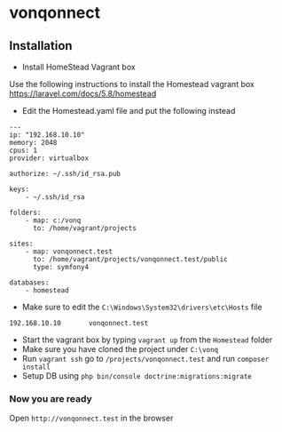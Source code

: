 # vonqonnect

## Installation

* Install HomeStead Vagrant box

Use the following instructions to install the Homestead vagrant box
https://laravel.com/docs/5.8/homestead

* Edit the Homestead.yaml file and put the following instead
```
---
ip: "192.168.10.10"
memory: 2048
cpus: 1
provider: virtualbox

authorize: ~/.ssh/id_rsa.pub

keys:
    - ~/.ssh/id_rsa

folders:
    - map: c:/vonq
      to: /home/vagrant/projects

sites:
    - map: vonqonnect.test
      to: /home/vagrant/projects/vonqonnect.test/public
      type: symfony4

databases:
    - homestead
```
* Make sure to edit the `C:\Windows\System32\drivers\etc\Hosts` file 
```
192.168.10.10		vonqonnect.test
```

* Start the vagrant box by typing `vagrant up` from the `Homestead` folder
* Make sure you have cloned the project under `C:\vonq`
* Run `vagrant ssh` go to `/projects/vonqonnect.test` and run `composer install`
* Setup DB using `php bin/console doctrine:migrations:migrate`


### Now you are ready

Open `http://vonqonnect.test` in the browser
